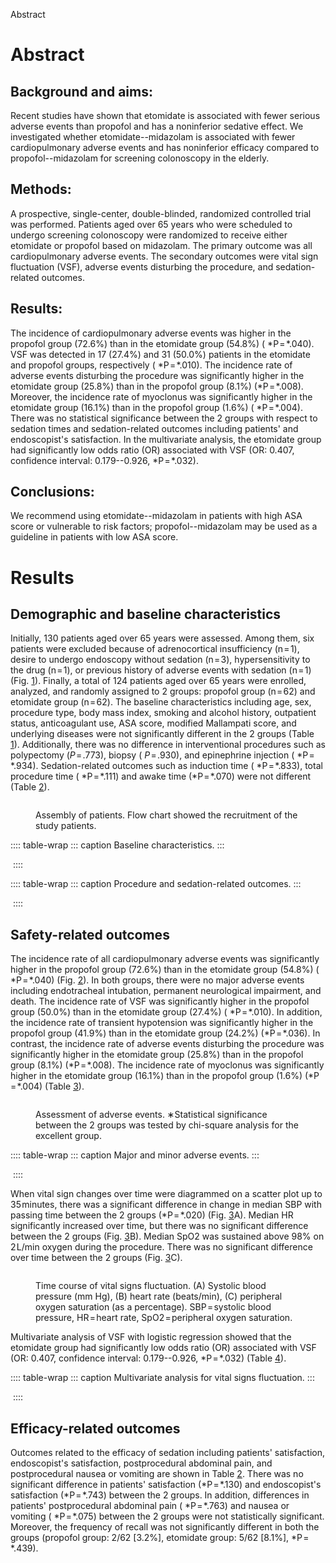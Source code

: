 Abstract

# Abstract

## Background and aims:

Recent studies have shown that etomidate is associated with fewer
serious adverse events than propofol and has a noninferior sedative
effect. We investigated whether etomidate--midazolam is associated with
fewer cardiopulmonary adverse events and has noninferior efficacy
compared to propofol--midazolam for screening colonoscopy in the
elderly.

## Methods:

A prospective, single-center, double-blinded, randomized controlled
trial was performed. Patients aged over 65 years who were scheduled to
undergo screening colonoscopy were randomized to receive either
etomidate or propofol based on midazolam. The primary outcome was all
cardiopulmonary adverse events. The secondary outcomes were vital sign
fluctuation (VSF), adverse events disturbing the procedure, and
sedation-related outcomes.

## Results:

The incidence of cardiopulmonary adverse events was higher in the
propofol group (72.6%) than in the etomidate group (54.8%) (
*P = *.040). VSF was detected in 17 (27.4%) and 31 (50.0%) patients in
the etomidate and propofol groups, respectively ( *P = *.010). The
incidence rate of adverse events disturbing the procedure was
significantly higher in the etomidate group (25.8%) than in the propofol
group (8.1%) (*P = *.008). Moreover, the incidence rate of myoclonus was
significantly higher in the etomidate group (16.1%) than in the propofol
group (1.6%) ( *P = *.004). There was no statistical significance
between the 2 groups with respect to sedation times and sedation-related
outcomes including patients' and endoscopist\'s satisfaction. In the
multivariate analysis, the etomidate group had significantly low odds
ratio (OR) associated with VSF (OR: 0.407, confidence interval:
0.179--0.926, *P = *.032).

## Conclusions:

We recommend using etomidate--midazolam in patients with high ASA score
or vulnerable to risk factors; propofol--midazolam may be used as a
guideline in patients with low ASA score.

# Results

## Demographic and baseline characteristics

Initially, 130 patients aged over 65 years were assessed. Among them,
six patients were excluded because of adrenocortical insufficiency
(n = 1), desire to undergo endoscopy without sedation (n = 3),
hypersensitivity to the drug (n = 1), or previous history of adverse
events with sedation (n = 1) (Fig. [1](#)). Finally, a total of 124
patients aged over 65 years were enrolled, analyzed, and randomly
assigned to 2 groups: propofol group (n = 62) and etomidate group
(n = 62). The baseline characteristics including age, sex, procedure
type, body mass index, smoking and alcohol history, outpatient status,
anticoagulant use, ASA score, modified Mallampati score, and underlying
diseases were not significantly different in the 2 groups (Table
[1](#)). Additionally, there was no difference in interventional
procedures such as polypectomy (*P* = .773), biopsy ( *P* = .930), and
epinephrine injection ( *P = *.934). Sedation-related outcomes such as
induction time ( *P = *.833), total procedure time ( *P = *.111) and
awake time (*P = *.070) were not different (Table [2](#)).

<figure>
<p><img src="" /></p>
<figcaption>Assembly of patients. Flow chart showed the recruitment of
the study patients.</figcaption>
</figure>

:::: table-wrap
::: caption
Baseline characteristics.
:::

![]()
::::

:::: table-wrap
::: caption
Procedure and sedation-related outcomes.
:::

![]()
::::

## Safety-related outcomes

The incidence rate of all cardiopulmonary adverse events was
significantly higher in the propofol group (72.6%) than in the etomidate
group (54.8%) ( *P = *.040) (Fig. [2](#)). In both groups, there were no
major adverse events including endotracheal intubation, permanent
neurological impairment, and death. The incidence rate of VSF was
significantly higher in the propofol group (50.0%) than in the etomidate
group (27.4%) ( *P = *.010). In addition, the incidence rate of
transient hypotension was significantly higher in the propofol group
(41.9%) than in the etomidate group (24.2%) (*P = *.036). In contrast,
the incidence rate of adverse events disturbing the procedure was
significantly higher in the etomidate group (25.8%) than in the propofol
group (8.1%) (*P = *.008). The incidence rate of myoclonus was
significantly higher in the etomidate group (16.1%) than in the propofol
group (1.6%) (*P = *.004) (Table [3](#)).

<figure>
<p><img src="" /></p>
<figcaption>Assessment of adverse events. ∗Statistical significance
between the 2 groups was tested by chi-square analysis for the excellent
group.</figcaption>
</figure>

:::: table-wrap
::: caption
Major and minor adverse events.
:::

![]()
::::

When vital sign changes over time were diagrammed on a scatter plot up
to 35 minutes, there was a significant difference in change in median
SBP with passing time between the 2 groups (*P = *.020) (Fig. [3](#)A).
Median HR significantly increased over time, but there was no
significant difference between the 2 groups (Fig. [3](#)B). Median SpO2
was sustained above 98% on 2 L/min oxygen during the procedure. There
was no significant difference over time between the 2 groups (Fig.
[3](#)C).

<figure>
<p><img src="" /></p>
<figcaption>Time course of vital signs fluctuation. (A) Systolic blood
pressure (mm Hg), (B) heart rate (beats/min), (C) peripheral oxygen
saturation (as a percentage). SBP = systolic blood pressure, HR = heart
rate, SpO2 = peripheral oxygen saturation.</figcaption>
</figure>

Multivariate analysis of VSF with logistic regression showed that the
etomidate group had significantly low odds ratio (OR) associated with
VSF (OR: 0.407, confidence interval: 0.179--0.926, *P = *.032) (Table
[4](#)).

:::: table-wrap
::: caption
Multivariate analysis for vital signs fluctuation.
:::

![]()
::::

## Efficacy-related outcomes

Outcomes related to the efficacy of sedation including patients'
satisfaction, endoscopist\'s satisfaction, postprocedural abdominal
pain, and postprocedural nausea or vomiting are shown in Table [2](#).
There was no significant difference in patients' satisfaction
(*P = *.130) and endoscopist\'s satisfaction (*P = *.743) between the 2
groups. In addition, differences in patients' postprocedural abdominal
pain ( *P = *.763) and nausea or vomiting ( *P = *.075) between the 2
groups were not statistically significant. Moreover, the frequency of
recall was not significantly different in both the groups (propofol
group: 2/62 \[3.2%\], etomidate group: 5/62 \[8.1%\], *P = *.439).
